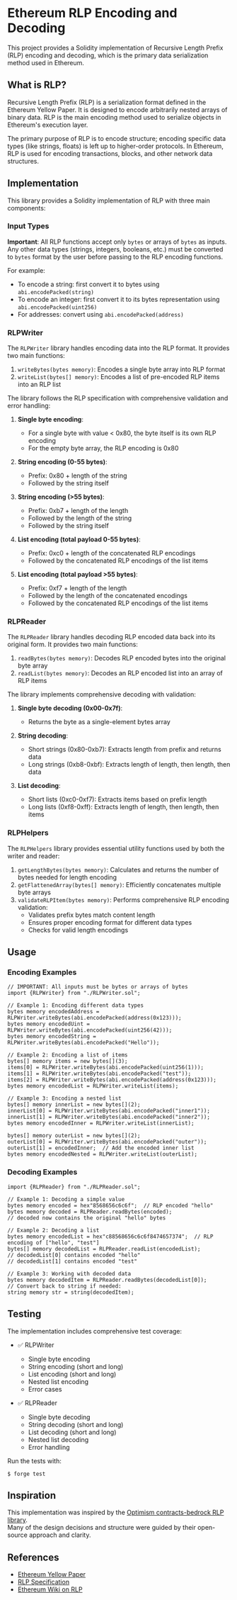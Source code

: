 # Ethereum RLP Encoding and Decoding

This project provides a Solidity implementation of Recursive Length Prefix (RLP) encoding and decoding, which is the primary data serialization method used in Ethereum.

## What is RLP?

Recursive Length Prefix (RLP) is a serialization format defined in the Ethereum Yellow Paper. It is designed to encode arbitrarily nested arrays of binary data. RLP is the main encoding method used to serialize objects in Ethereum's execution layer.

The primary purpose of RLP is to encode structure; encoding specific data types (like strings, floats) is left up to higher-order protocols. In Ethereum, RLP is used for encoding transactions, blocks, and other network data structures.

## Implementation

This library provides a Solidity implementation of RLP with three main components:

### Input Types

**Important**: All RLP functions accept only `bytes` or arrays of `bytes` as inputs. Any other data types (strings, integers, booleans, etc.) must be converted to `bytes` format by the user before passing to the RLP encoding functions.

For example:
- To encode a string: first convert it to bytes using `abi.encodePacked(string)`
- To encode an integer: first convert it to its bytes representation using `abi.encodePacked(uint256)`
- For addresses: convert using `abi.encodePacked(address)`

### RLPWriter

The `RLPWriter` library handles encoding data into the RLP format. It provides two main functions:

1. `writeBytes(bytes memory)`: Encodes a single byte array into RLP format
2. `writeList(bytes[] memory)`: Encodes a list of pre-encoded RLP items into an RLP list

The library follows the RLP specification with comprehensive validation and error handling:

1. **Single byte encoding**: 
   - For a single byte with value < 0x80, the byte itself is its own RLP encoding
   - For the empty byte array, the RLP encoding is 0x80

2. **String encoding (0-55 bytes)**:
   - Prefix: 0x80 + length of the string
   - Followed by the string itself

3. **String encoding (>55 bytes)**:
   - Prefix: 0xb7 + length of the length
   - Followed by the length of the string
   - Followed by the string itself

4. **List encoding (total payload 0-55 bytes)**:
   - Prefix: 0xc0 + length of the concatenated RLP encodings
   - Followed by the concatenated RLP encodings of the list items

5. **List encoding (total payload >55 bytes)**:
   - Prefix: 0xf7 + length of the length
   - Followed by the length of the concatenated encodings
   - Followed by the concatenated RLP encodings of the list items

### RLPReader

The `RLPReader` library handles decoding RLP encoded data back into its original form. It provides two main functions:

1. `readBytes(bytes memory)`: Decodes RLP encoded bytes into the original byte array
2. `readList(bytes memory)`: Decodes an RLP encoded list into an array of RLP items

The library implements comprehensive decoding with validation:

1. **Single byte decoding (0x00-0x7f)**:
   - Returns the byte as a single-element bytes array

2. **String decoding**:
   - Short strings (0x80-0xb7): Extracts length from prefix and returns data
   - Long strings (0xb8-0xbf): Extracts length of length, then length, then data

3. **List decoding**:
   - Short lists (0xc0-0xf7): Extracts items based on prefix length
   - Long lists (0xf8-0xff): Extracts length of length, then length, then items

### RLPHelpers

The `RLPHelpers` library provides essential utility functions used by both the writer and reader:

1. `getLengthBytes(bytes memory)`: Calculates and returns the number of bytes needed for length encoding
2. `getFlattenedArray(bytes[] memory)`: Efficiently concatenates multiple byte arrays
3. `validateRLPItem(bytes memory)`: Performs comprehensive RLP encoding validation:
   - Validates prefix bytes match content length
   - Ensures proper encoding format for different data types
   - Checks for valid length encodings

## Usage

### Encoding Examples

```solidity
// IMPORTANT: All inputs must be bytes or arrays of bytes
import {RLPWriter} from "./RLPWriter.sol";

// Example 1: Encoding different data types
bytes memory encodedAddress = RLPWriter.writeBytes(abi.encodePacked(address(0x123)));
bytes memory encodedUint = RLPWriter.writeBytes(abi.encodePacked(uint256(42)));
bytes memory encodedString = RLPWriter.writeBytes(abi.encodePacked("Hello"));

// Example 2: Encoding a list of items
bytes[] memory items = new bytes[](3);
items[0] = RLPWriter.writeBytes(abi.encodePacked(uint256(1)));
items[1] = RLPWriter.writeBytes(abi.encodePacked("test"));
items[2] = RLPWriter.writeBytes(abi.encodePacked(address(0x123)));
bytes memory encodedList = RLPWriter.writeList(items);

// Example 3: Encoding a nested list
bytes[] memory innerList = new bytes[](2);
innerList[0] = RLPWriter.writeBytes(abi.encodePacked("inner1"));
innerList[1] = RLPWriter.writeBytes(abi.encodePacked("inner2"));
bytes memory encodedInner = RLPWriter.writeList(innerList);

bytes[] memory outerList = new bytes[](2);
outerList[0] = RLPWriter.writeBytes(abi.encodePacked("outer"));
outerList[1] = encodedInner;  // Add the encoded inner list
bytes memory encodedNested = RLPWriter.writeList(outerList);
```

### Decoding Examples

```solidity
import {RLPReader} from "./RLPReader.sol";

// Example 1: Decoding a simple value
bytes memory encoded = hex"8568656c6c6f";  // RLP encoded "hello"
bytes memory decoded = RLPReader.readBytes(encoded);
// decoded now contains the original "hello" bytes

// Example 2: Decoding a list
bytes memory encodedList = hex"c88568656c6c6f8474657374";  // RLP encoding of ["hello", "test"]
bytes[] memory decodedList = RLPReader.readList(encodedList);
// decodedList[0] contains encoded "hello"
// decodedList[1] contains encoded "test"

// Example 3: Working with decoded data
bytes memory decodedItem = RLPReader.readBytes(decodedList[0]);
// Convert back to string if needed:
string memory str = string(decodedItem);
```

## Testing

The implementation includes comprehensive test coverage:

- ✅ RLPWriter
  - Single byte encoding
  - String encoding (short and long)
  - List encoding (short and long)
  - Nested list encoding
  - Error cases

- ✅ RLPReader
  - Single byte decoding
  - String decoding (short and long)
  - List decoding (short and long)
  - Nested list decoding
  - Error handling

Run the tests with:

```shell
$ forge test
```

## Inspiration

This implementation was inspired by the [Optimism contracts-bedrock RLP library](https://github.com/ethereum-optimism/optimism/tree/b1a413430428f31db6a96d077d0ae40ac94112a3/packages/contracts-bedrock/src/libraries/rlp).  
Many of the design decisions and structure were guided by their open-source approach and clarity.

## References

- [Ethereum Yellow Paper](https://ethereum.github.io/yellowpaper/paper.pdf)
- [RLP Specification](https://ethereum.org/en/developers/docs/data-structures-and-encoding/rlp/)
- [Ethereum Wiki on RLP](https://eth.wiki/en/fundamentals/rlp)
